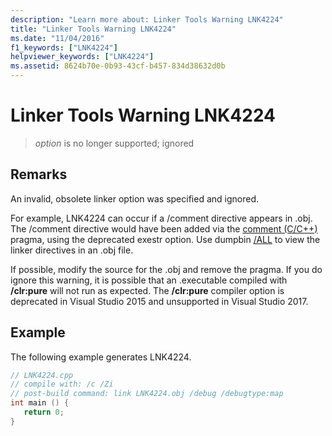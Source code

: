 ```yaml
---
description: "Learn more about: Linker Tools Warning LNK4224"
title: "Linker Tools Warning LNK4224"
ms.date: "11/04/2016"
f1_keywords: ["LNK4224"]
helpviewer_keywords: ["LNK4224"]
ms.assetid: 8624b70e-0b93-43cf-b457-834d38632d0b
---
```

# Linker Tools Warning LNK4224

> *option* is no longer supported; ignored

## Remarks

An invalid, obsolete linker option was specified and ignored.

For example, LNK4224 can occur if a /comment directive appears in .obj. The /comment directive would have been added via the [comment (C/C++)](../../preprocessor/comment-c-cpp.md) pragma, using the deprecated exestr option. Use dumpbin [/ALL](../../build/reference/all.md) to view the linker directives in an .obj file.

If possible, modify the source for the .obj and remove the pragma. If you do ignore this warning, it is possible that an .executable compiled with **/clr:pure** will not run as expected. The **/clr:pure** compiler option is deprecated in Visual Studio 2015 and unsupported in Visual Studio 2017.

## Example

The following example generates LNK4224.

```cpp
// LNK4224.cpp
// compile with: /c /Zi
// post-build command: link LNK4224.obj /debug /debugtype:map
int main () {
   return 0;
}
```
